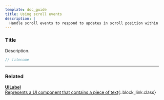 ```yaml
---
template: doc_guide
title: Using scroll events
description: |
  Handle scroll events to respond to updates in scroll position within a container.
---
```


<section>

### Title

Description.

</section>

```typescript
// filename
```

---

<footer>

### Related

[**UILabel**<br>Represents a UI component that contains a piece of text](/docs/ref/UILabel){:.block_link.class}

</footer>
